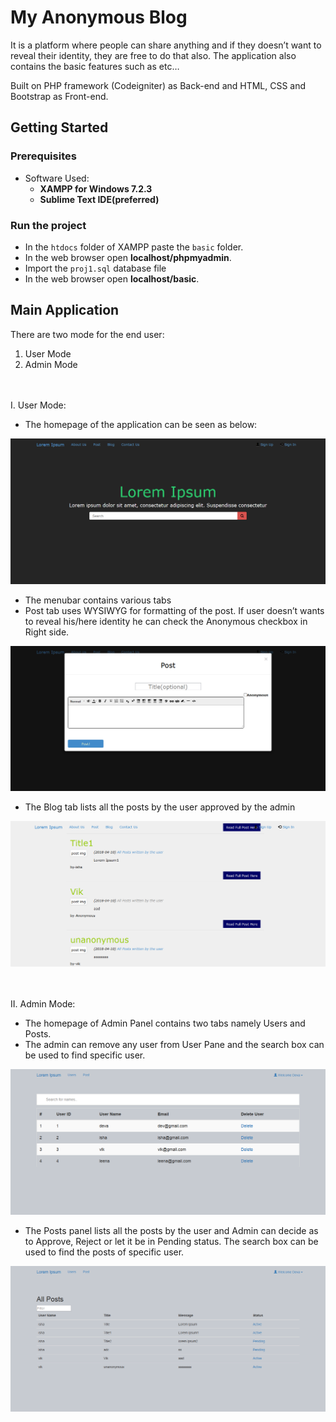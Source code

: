 # My Anonymous Blog
It is a platform where people can share anything and if they doesn’t want to reveal their identity, they are free to do that also. The application also contains the basic features such as etc…

Built on PHP framework (Codeigniter) as Back-end and HTML, CSS and Bootstrap as Front-end.

## Getting Started

### Prerequisites
- Software Used: 
  - **XAMPP for Windows 7.2.3**
  - **Sublime Text IDE(preferred)**

### Run the project
- In the ```htdocs``` folder of XAMPP paste the ```basic``` folder.
- In the web browser open **localhost/phpmyadmin**.
- Import the ```proj1.sql``` database file
- In the web browser open **localhost/basic**.

## Main Application
There are two mode for the end user:
  1. User Mode
  2. Admin Mode

<br/><br/>
I. User Mode:
   - The homepage of the application can be seen as below:

![alt text](https://github.com/deva101/My-Anonymous-Blog/blob/master/basic/Info/ScreenShots/User_Index.png)

   - The menubar contains various tabs
   - Post tab uses WYSIWYG for formatting of the post. If user doesn’t wants to reveal his/here
identity he can check the Anonymous checkbox in Right side.

![alt text](https://github.com/deva101/My-Anonymous-Blog/blob/master/basic/Info/ScreenShots/User_post.png)

   - The Blog tab lists all the posts by the user approved by the admin

![alt text](https://github.com/deva101/My-Anonymous-Blog/blob/master/basic/Info/ScreenShots/User_message.png)


<br/><br/>
II. Admin Mode:
   - The homepage of Admin Panel contains two tabs namely Users and Posts.
   - The admin can remove any user from User Pane and the search box can be used to find
specific user.

![alt text](https://github.com/deva101/My-Anonymous-Blog/blob/master/basic/Info/ScreenShots/Admin_user.png)

   - The Posts panel lists all the posts by the user and Admin can decide as to Approve, Reject or
let it be in Pending status. The search box can be used to find the posts of specific user.

![alt text](https://github.com/deva101/My-Anonymous-Blog/blob/master/basic/Info/ScreenShots/Admin_post.png)






